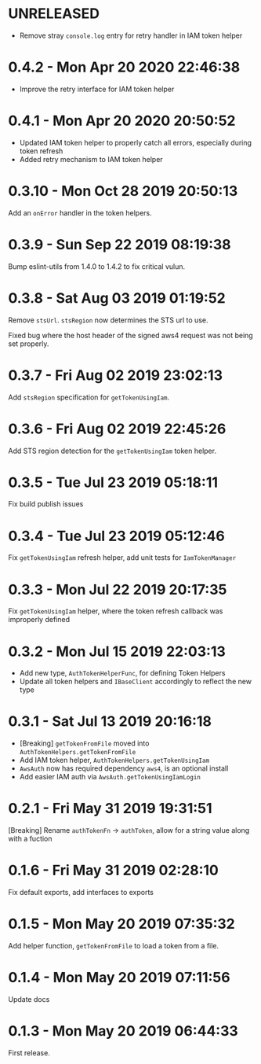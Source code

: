 # UNRELEASED

- Remove stray `console.log` entry for retry handler in IAM token helper

# 0.4.2 - Mon Apr 20 2020 22:46:38

- Improve the retry interface for IAM token helper

# 0.4.1 - Mon Apr 20 2020 20:50:52

- Updated IAM token helper to properly catch all errors, especially during token refresh
- Added retry mechanism to IAM token helper

# 0.3.10 - Mon Oct 28 2019 20:50:13

Add an `onError` handler in the token helpers.

# 0.3.9 - Sun Sep 22 2019 08:19:38

Bump eslint-utils from 1.4.0 to 1.4.2 to fix critical vulun. 

# 0.3.8 - Sat Aug 03 2019 01:19:52

Remove `stsUrl`. `stsRegion` now determines the STS url to use.

Fixed bug where the host header of the signed aws4 request was not being
set properly.

# 0.3.7 - Fri Aug 02 2019 23:02:13

Add `stsRegion` specification for `getTokenUsingIam`.

# 0.3.6 - Fri Aug 02 2019 22:45:26

Add STS region detection for the `getTokenUsingIam` token helper.

# 0.3.5 - Tue Jul 23 2019 05:18:11

Fix build publish issues

# 0.3.4 - Tue Jul 23 2019 05:12:46

Fix `getTokenUsingIam` refresh helper, add unit tests for `IamTokenManager`

# 0.3.3 - Mon Jul 22 2019 20:17:35

Fix `getTokenUsingIam` helper, where the token refresh callback was improperly defined

# 0.3.2 - Mon Jul 15 2019 22:03:13

- Add new type, `AuthTokenHelperFunc`, for defining Token Helpers
- Update all token helpers and `IBaseClient` accordingly to reflect the new type

# 0.3.1 - Sat Jul 13 2019 20:16:18

- [Breaking] `getTokenFromFile` moved into `AuthTokenHelpers.getTokenFromFile`
- Add IAM token helper, `AuthTokenHelpers.getTokenUsingIam`
- `AwsAuth` now has required dependency `aws4`, is an optional install
- Add easier IAM auth via `AwsAuth.getTokenUsingIamLogin`

# 0.2.1 - Fri May 31 2019 19:31:51

[Breaking] Rename `authTokenFn` -> `authToken`, allow for a string value
along with a fuction

# 0.1.6 - Fri May 31 2019 02:28:10

Fix default exports, add interfaces to exports

# 0.1.5 - Mon May 20 2019 07:35:32

Add helper function, `getTokenFromFile` to load a token from a file.

# 0.1.4 - Mon May 20 2019 07:11:56

Update docs

# 0.1.3 - Mon May 20 2019 06:44:33

First release.
